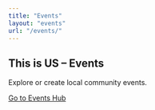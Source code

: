 ```yaml
---
title: "Events"
layout: "events"
url: "/events/"
---
```


<div class="tc pa4">
  <h2 class="f2">This is US – Events</h2>
  <p>Explore or create local community events.</p>
  <a href="/events/hub" class="f5 link dim br3 ph4 pv3 mb3 dib white bg-blue">Go to Events Hub</a>
</div>
